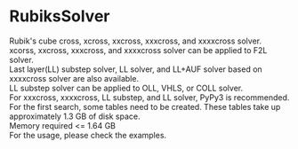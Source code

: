 # RubiksSolver
Rubik's cube cross, xcross, xxcross, xxxcross, and xxxxcross solver. <br>
xcorss, xxcross, xxxcross, and xxxxcross solver can be applied to F2L solver. <br>
Last layer(LL) substep solver, LL solver, and LL+AUF solver based on xxxxcross solver are also available. <br>
LL substep solver can be applied to OLL, VHLS, or COLL solver. <br>
For xxxcross, xxxxcross, LL substep, and LL solver, PyPy3 is recommended. <br>
For the first search, some tables need to be created. These tables take up approximately 1.3 GB of disk space. <br>
Memory required <= 1.64 GB <br>
For the usage, please check the examples.
